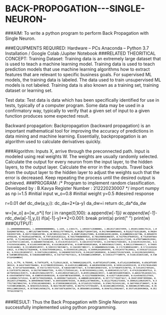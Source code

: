 # BACK-PROPOGATION---SINGLE-NEURON-
###AIM:
To write a python program to perform Back Propagation with Single Neuron.

###EQUIPMENTS REQUIRED:
Hardware – PCs
Anaconda – Python 3.7 Installation / Google Colab /Jupiter Notebook
###RELATED THEORITICAL CONCEPT:
Training Dataset:
Training data is an extremely large dataset that is used to teach a machine learning model. Training data is used to teach prediction models that use machine learning algorithms how to extract features that are relevant to specific business goals. For supervised ML models, the training data is labeled. The data used to train unsupervised ML models is not labeled. Training data is also known as a training set, training dataset or learning set.

Test data:
Test data is data which has been specifically identified for use in tests, typically of a computer program. Some data may be used in a confirmatory way, typically to verify that a given set of input to a given function produces some expected result.

Backward propagation:
Backpropagation (backward propagation) is an important mathematical tool for improving the accuracy of predictions in data mining and machine learning. Essentially, backpropagation is an algorithm used to calculate derivatives quickly.

###Algorithm:
Inputs X, arrive through the preconnected path.
Input is modeled using real weights W. The weights are usually randomly selected.
Calculate the output for every neuron from the input layer, to the hidden layers, to the output layer.
Calculate the error in the outputs.
Travel back from the output layer to the hidden layer to adjust the weights such that the error is decreased.
Keep repeating the process until the desired output is achieved.
###PROGRAM:
/*
Program to implement random classification.
Developed by   : B.Kavya
Register Number :  212220230007
*/
import numpy as np
i=1.5     #initial input
w_o=0.8   #initial weight
y=0.5     #desired response

r=0.01
def dc_dw(a,y,i):
  dc_da=2*(a-y)
  da_dw=i
  return dc_da*da_dw

w=[w_o]
a=[w_o*i]
for j in range(0,100):
  a.append(w[-1]*i)
  w.append(w[-1]-r*dc_dw(a[-1],y,i))
  if(a[-1]-y)**2<0.001:
    break
print(a)
print(" ")
print(w)
###OUTPUT:
![inp](1.jpg)

###RESULT:
Thus the Back Propagation with Single Neuron was successfully implemented using python programming.